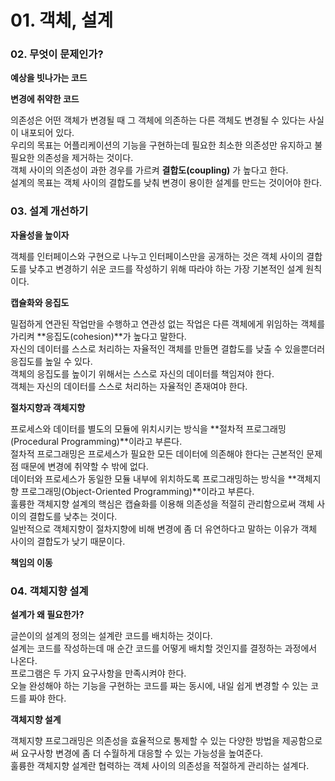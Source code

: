 # 01. 객체, 설계
### 02. 무엇이 문제인가?

**예상을 빗나가는 코드**

**변경에 취약한 코드**

의존성은 어떤 객체가 변경될 때 그 객체에 의존하는 다른 객체도 변경될 수 있다는 사실이 내포되어 있다.<br>
우리의 목표는 어플리케이션의 기능을 구현하는데 필요한 최소한 의존성만 유지하고 불필요한 의존성을 제거하는 것이다.<br>
객체 사이의 의존성이 과한 경우를 가르켜 **결합도(coupling)** 가 높다고 한다.<br>
설계의 목표는 객체 사이의 결합도를 낮춰 변경이 용이한 설계를 만드는 것이어야 한다.<br>

### 03. 설계 개선하기

**자율성을 높이자**

객체를 인터페이스와 구현으로 나누고 인터페이스만을 공개하는 것은 객체 사이의 결합도를 낮추고 변경하기 쉬운 코드를 작성하기 위해 따라야 하는 가장 기본적인 설계 원칙이다.

**캡슐화와 응집도**

밀접하게 연관된 작업만을 수행하고 연관성 없는 작업은 다른 객체에게 위임하는 객체를 가리켜 **응집도(cohesion)**가 높다고 말한다.<br>
자신의 데이터를 스스로 처리하는 자율적인 객체를 만들면 결합도를 낮출 수 있을뿐더러 응집도를 높일 수 있다.<br>
객체의 응집도를 높이기 위해서는 스스로 자신의 데이터를 책임져야 한다.<br>
객체는 자신의 데이터를 스스로 처리하는 자율적인 존재여야 한다.<br>

**절차지향과 객체지향**

프로세스와 데이터를 별도의 모듈에 위치시키는 방식을 **절차적 프로그래밍(Procedural Programming)**이라고 부른다.<br>
절차적 프로그래밍은 프로세스가 필요한 모든 데이터에 의존해야 한다는 근본적인 문제점 때문에 변경에 취약할 수 밖에 없다.<br>
데이터와 프로세스가 동일한 모듈 내부에 위치하도록 프로그래밍하는 방식을 **객체지향 프로그래밍(Object-Oriented Programming)**이라고 부른다.<br>
훌륭한 객체지향 설계의 핵심은 캡슐화를 이용해 의존성을 적절히 관리함으로써 객체 사이의 결합도를 낮추는 것이다.<br>
일반적으로 객체지향이 절차지향에 비해 변경에 좀 더 유연하다고 말하는 이유가 객체 사이의 결합도가 낮기 때문이다.<br>

**책임의 이동**

### 04. 객체지향 설계

**설계가 왜 필요한가?**

글쓴이의 설계의 정의는 설계란 코드를 배치하는 것이다.<br>
설계는 코드를 작성하는데 매 순간 코드를 어떻게 배치할 것인지를 결정하는 과정에서 나온다.<br>
프로그램은 두 가지 요구사항을 만족시켜야 한다.<br>
오늘 완성해야 하는 기능을 구현하는 코드를 짜는 동시에, 내일 쉽게 변경할 수 있는 코드를 짜야 한다.<br>

**객체지향 설계**

객체지향 프로그래밍은 의존성을 효율적으로 통제할 수 있는 다양한 방법을 제공함으로써 요구사항 변경에 좀 더 수월하게 대응할 수 있는 가능성을 높여준다.<br>
훌륭한 객체지향 설계란 협력하는 객체 사이의 의존성을 적절하게 관리하는 설계다.<br>
